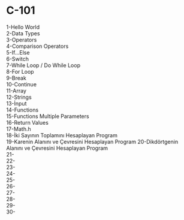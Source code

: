 # C-101
1-Hello World  
2-Data Types  
3-Operators  
4-Comparison Operators  
5-If...Else  
6-Switch  
7-While Loop / Do While Loop  
8-For Loop  
9-Break  
10-Continue  
11-Array  
12-Strings  
13-İnput  
14-Functions  
15-Functions Multiple Parameters  
16-Return Values  
17-Math.h  
18-İki Sayının Toplamını Hesaplayan Program  
19-Karenin Alanını ve Çevresini Hesaplayan Program
20-Dikdörtgenin Alanını ve Çevresini Hesaplayan Program  
21-  
22-  
23-  
24-   
25-  
26-  
27-  
28-  
29-  
30-  



